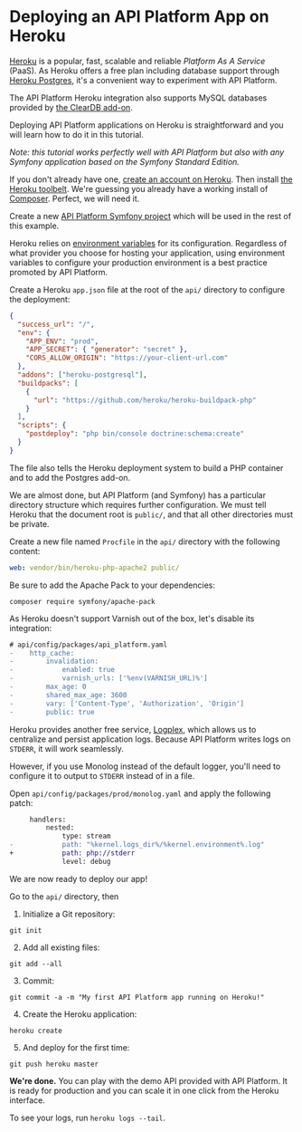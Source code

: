 # Deploying an API Platform App on Heroku

[Heroku](https://www.heroku.com) is a popular, fast, scalable and reliable _Platform As A Service_ (PaaS). As Heroku offers a
free plan including database support through [Heroku Postgres](https://www.heroku.com/postgres), it's a convenient way
to experiment with API Platform.

The API Platform Heroku integration also supports MySQL databases provided by [the ClearDB add-on](https://addons.heroku.com/cleardb).

Deploying API Platform applications on Heroku is straightforward and you will learn how to do it in this tutorial.

_Note: this tutorial works perfectly well with API Platform but also with any Symfony application based on the Symfony Standard
Edition._

If you don't already have one, [create an account on Heroku](https://signup.heroku.com/signup/dc). Then install [the Heroku
toolbelt](https://devcenter.heroku.com/articles/getting-started-with-php#set-up). We're guessing you already
have a working install of [Composer](https://getcomposer.org/). Perfect, we will need it.

Create a new [API Platform Symfony project](symfony/index.md) which will be used in the rest of this example.

Heroku relies on [environment variables](https://devcenter.heroku.com/articles/config-vars) for its configuration. Regardless
of what provider you choose for hosting your application, using environment variables to configure your production environment
is a best practice promoted by API Platform.

Create a Heroku `app.json` file at the root of the `api/` directory to configure the deployment:

```json
{
  "success_url": "/",
  "env": {
    "APP_ENV": "prod",
    "APP_SECRET": { "generator": "secret" },
    "CORS_ALLOW_ORIGIN": "https://your-client-url.com"
  },
  "addons": ["heroku-postgresql"],
  "buildpacks": [
    {
      "url": "https://github.com/heroku/heroku-buildpack-php"
    }
  ],
  "scripts": {
    "postdeploy": "php bin/console doctrine:schema:create"
  }
}
```

The file also tells the Heroku deployment system to build a PHP container and to add the Postgres add-on.

We are almost done, but API Platform (and Symfony) has a particular directory structure which requires further configuration.
We must tell Heroku that the document root is `public/`, and that all other directories must be private.

Create a new file named `Procfile` in the `api/` directory with the following content:

```yaml
web: vendor/bin/heroku-php-apache2 public/
```

Be sure to add the Apache Pack to your dependencies:

```console
composer require symfony/apache-pack
```

As Heroku doesn't support Varnish out of the box, let's disable its integration:

```diff
# api/config/packages/api_platform.yaml
-    http_cache:
-        invalidation:
-            enabled: true
-            varnish_urls: ['%env(VARNISH_URL)%']
-        max_age: 0
-        shared_max_age: 3600
-        vary: ['Content-Type', 'Authorization', 'Origin']
-        public: true
```

Heroku provides another free service, [Logplex](https://devcenter.heroku.com/articles/logplex), which allows us to centralize
and persist application logs. Because API Platform writes logs on `STDERR`, it will work seamlessly.

However, if you use Monolog instead of the default logger, you'll need to configure it to output to `STDERR` instead of
in a file.

Open `api/config/packages/prod/monolog.yaml` and apply the following patch:

```diff
     handlers:
         nested:
             type: stream
-            path: "%kernel.logs_dir%/%kernel.environment%.log"
+            path: php://stderr
             level: debug
```

We are now ready to deploy our app!

Go to the `api/` directory, then

1. Initialize a Git repository:

```console
git init
```

2. Add all existing files:

```console
git add --all
```

3. Commit:

```console
git commit -a -m "My first API Platform app running on Heroku!"
```

4. Create the Heroku application:

```console
heroku create
```

5. And deploy for the first time:

```console
git push heroku master
```

**We're done.** You can play with the demo API provided with API Platform. It is ready for production and you
can scale it in one click from the Heroku interface.

To see your logs, run `heroku logs --tail`.
